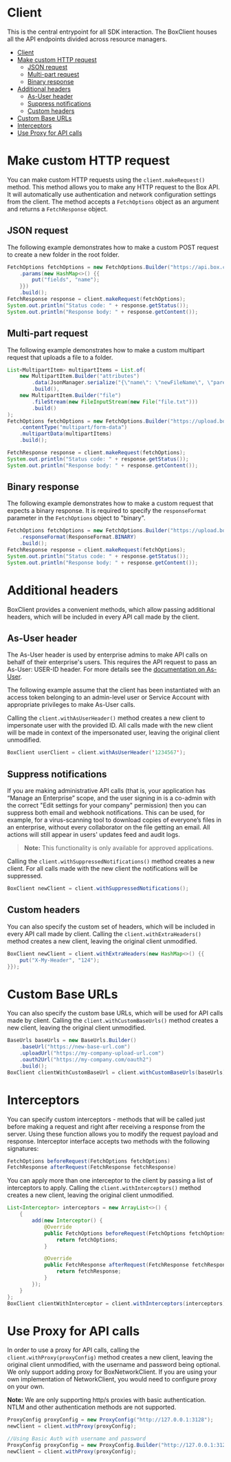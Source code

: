 # Client

This is the central entrypoint for all SDK interaction. The BoxClient houses all the API endpoints
divided across resource managers.

<!-- START doctoc generated TOC please keep comment here to allow auto update -->
<!-- DON'T EDIT THIS SECTION, INSTEAD RE-RUN doctoc TO UPDATE -->

- [Client](#client)
- [Make custom HTTP request](#make-custom-http-request)
  - [JSON request](#json-request)
  - [Multi-part request](#multi-part-request)
  - [Binary response](#binary-response)
- [Additional headers](#additional-headers)
  - [As-User header](#as-user-header)
  - [Suppress notifications](#suppress-notifications)
  - [Custom headers](#custom-headers)
- [Custom Base URLs](#custom-base-urls)
- [Interceptors](#interceptors)
- [Use Proxy for API calls](#use-proxy-for-api-calls)

<!-- END doctoc generated TOC please keep comment here to allow auto update -->

# Make custom HTTP request

You can make custom HTTP requests using the `client.makeRequest()` method.
This method allows you to make any HTTP request to the Box API. It will automatically use authentication and
network configuration settings from the client.
The method accepts a `FetchOptions` object as an argument and returns a `FetchResponse` object.

## JSON request

The following example demonstrates how to make a custom POST request to create a new folder in the root folder.

```java
FetchOptions fetchOptions = new FetchOptions.Builder("https://api.box.com/2.0/users/me", "GET")
    .params(new HashMap<>() {{
        put("fields", "name");
    }})
    .build();
FetchResponse response = client.makeRequest(fetchOptions);
System.out.println("Status code: " + response.getStatus());
System.out.println("Response body: " + response.getContent());
```

## Multi-part request

The following example demonstrates how to make a custom multipart request that uploads a file to a folder.

```java
List<MultipartItem> multipartItems = List.of(
    new MultipartItem.Builder("attributes")
        .data(JsonManager.serialize("{\"name\": \"newFileName\", \"parent\": { \"id\": \"0\" }}"))
        .build(),
    new MultipartItem.Builder("file")
        .fileStream(new FileInputStream(new File("file.txt")))
        .build()
);
FetchOptions fetchOptions = new FetchOptions.Builder("https://upload.box.com/api/2.0/files/content", "POST")
    .contentType("multipart/form-data")
    .multipartData(multipartItems)
    .build();

FetchResponse response = client.makeRequest(fetchOptions);
System.out.println("Status code: " + response.getStatus());
System.out.println("Response body: " + response.getContent());
```

## Binary response

The following example demonstrates how to make a custom request that expects a binary response.
It is required to specify the `responseFormat` parameter in the `FetchOptions` object to "binary".

```java
FetchOptions fetchOptions = new FetchOptions.Builder("https://upload.box.com/api/2.0/files/12345/content", "GET")
    .responseFormat(ResponseFormat.BINARY)
    .build();
FetchResponse response = client.makeRequest(fetchOptions);
System.out.println("Status code: " + response.getStatus());
System.out.println("Response body: " + response.getContent());
```

# Additional headers

BoxClient provides a convenient methods, which allow passing additional headers, which will be included
in every API call made by the client.

## As-User header

The As-User header is used by enterprise admins to make API calls on behalf of their enterprise's users.
This requires the API request to pass an As-User: USER-ID header. For more details see the [documentation on As-User](https://developer.box.com/en/guides/authentication/oauth2/as-user/).

The following example assume that the client has been instantiated with an access token belonging to an admin-level user
or Service Account with appropriate privileges to make As-User calls.

Calling the `client.withAsUserHeader()` method creates a new client to impersonate user with the provided ID.
All calls made with the new client will be made in context of the impersonated user, leaving the original client unmodified.

<!-- sample x_auth init_with_as_user_header -->

```java
BoxClient userClient = client.withAsUserHeader('1234567');
```

## Suppress notifications

If you are making administrative API calls (that is, your application has “Manage an Enterprise”
scope, and the user signing in is a co-admin with the correct "Edit settings for your company"
permission) then you can suppress both email and webhook notifications. This can be used, for
example, for a virus-scanning tool to download copies of everyone’s files in an enterprise,
without every collaborator on the file getting an email. All actions will still appear in users'
updates feed and audit logs.

> **Note:** This functionality is only available for approved applications.

Calling the `client.withSuppressedNotifications()` method creates a new client.
For all calls made with the new client the notifications will be suppressed.

```java
BoxClient newClient = client.withSuppressedNotifications();
```

## Custom headers

You can also specify the custom set of headers, which will be included in every API call made by client.
Calling the `client.withExtraHeaders()` method creates a new client, leaving the original client unmodified.

```java
BoxClient newClient = client.withExtraHeaders(new HashMap<>() {{
    put("X-My-Header", "124");
}});
```

# Custom Base URLs

You can also specify the custom base URLs, which will be used for API calls made by client.
Calling the `client.withCustomBaseUrls()` method creates a new client, leaving the original client unmodified.

```java
BaseUrls baseUrls = new BaseUrls.Builder()
    .baseUrl("https://new-base-url.com")
    .uploadUrl("https://my-company-upload-url.com")
    .oauth2Url("https://my-company.com/oauth2")
    .build();
BoxClient clientWithCustomBaseUrl = client.withCustomBaseUrls(baseUrls);
```

# Interceptors

You can specify custom interceptors - methods that will be called just before making a request and right after
receiving a response from the server. Using these function allows you to modify the request payload and response.
Interceptor interface accepts two methods with the following signatures:

```java
FetchOptions beforeRequest(FetchOptions fetchOptions)
FetchResponse afterRequest(FetchResponse fetchResponse)
```

You can apply more than one interceptor to the client by passing a list of interceptors to apply.
Calling the `client.withInterceptors()` method creates a new client, leaving the original client unmodified.

```java
List<Interceptor> interceptors = new ArrayList<>() {
    {
        add(new Interceptor() {
            @Override
            public FetchOptions beforeRequest(FetchOptions fetchOptions) {
                return fetchOptions;
            }

            @Override
            public FetchResponse afterRequest(FetchResponse fetchResponse) {
                return fetchResponse;
            }
        });
    }
};
BoxClient clientWithInterceptor = client.withInterceptors(interceptors);
```

# Use Proxy for API calls

In order to use a proxy for API calls, calling the `client.withProxy(proxyConfig)` method creates a new client, leaving the original client unmodified, with the username and password being optional. We only support adding proxy for BoxNetworkClient. If you are using your own implementation of NetworkClient, you would need to configure proxy on your own.

**Note:** We are only supporting http/s proxies with basic authentication. NTLM and other authentication methods are not supported.

```java
ProxyConfig proxyConfig = new ProxyConfig("http://127.0.0.1:3128");
newClient = client.withProxy(proxyConfig);

//Using Basic Auth with username and password
ProxyConfig proxyConfig = new ProxyConfig.Builder("http://127.0.0.1:3128").username("username").password("password").build();
newClient = client.withProxy(proxyConfig);
```
